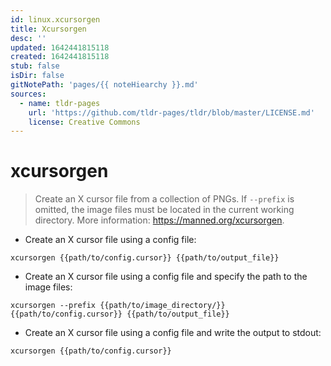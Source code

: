 ```yaml
---
id: linux.xcursorgen
title: Xcursorgen
desc: ''
updated: 1642441815118
created: 1642441815118
stub: false
isDir: false
gitNotePath: 'pages/{{ noteHiearchy }}.md'
sources:
  - name: tldr-pages
    url: 'https://github.com/tldr-pages/tldr/blob/master/LICENSE.md'
    license: Creative Commons
---
```

# xcursorgen

> Create an X cursor file from a collection of PNGs.
> If `--prefix` is omitted, the image files must be located in the current working directory.
> More information: <https://manned.org/xcursorgen>.

- Create an X cursor file using a config file:

`xcursorgen {{path/to/config.cursor}} {{path/to/output_file}}`

- Create an X cursor file using a config file and specify the path to the image files:

`xcursorgen --prefix {{path/to/image_directory/}} {{path/to/config.cursor}} {{path/to/output_file}}`

- Create an X cursor file using a config file and write the output to stdout:

`xcursorgen {{path/to/config.cursor}}`

